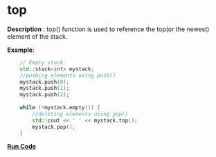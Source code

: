 # top

**Description** : top() function is used to reference the top(or the newest) element of the stack.

**Example**:
```cpp
    // Empty stack 
    std::stack<int> mystack; 
    //pushing elements using push()
    mystack.push(0); 
    mystack.push(1); 
    mystack.push(2); 
  
    while (!mystack.empty()) { 
        //deleting elements using pop()
        std::cout << ' ' << mystack.top(); 
        mystack.pop(); 
    } 
```
**[Run Code](https://rextester.com/OMMI96105)**
